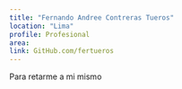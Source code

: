 ```yaml
---
title: "Fernando Andree Contreras Tueros"
location: "Lima"
profile: Profesional
area: 
link: GitHub.com/fertueros
---
```


Para retarme a mi mismo